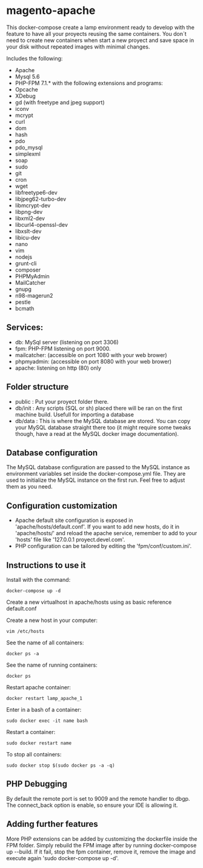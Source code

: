 magento-apache
===========

This docker-compose create a lamp environment ready to develop with the feature to have all your proyects reusing the same containers.
You don´t need to create new containers when start a new proyect and save space in your disk without repeated images with minimal changes.

Includes the following:

* Apache
* Mysql 5.6
* PHP-FPM 7.1.* with the following extensions and programs:
* Opcache
* XDebug
* gd (with freetype and jpeg support)
* iconv
* mcrypt
* curl
* dom
* hash
* pdo
* pdo_mysql
* simplexml
* soap
* sudo
* git
* cron
* wget
* libfreetype6-dev
* libjpeg62-turbo-dev
* libmcrypt-dev
* libpng-dev
* libxml2-dev
* libcurl4-openssl-dev
* libxslt-dev
* libicu-dev
* nano
* vim
* nodejs
* grunt-cli
* composer
* PHPMyAdmin
* MailCatcher
* gnupg
* n98-magerun2
* pestle
* bcmath

Services:
----
* db: MySql server (listening on port 3306)
* fpm: PHP-FPM listening on port 9000.
* mailcatcher: (accessible on port 1080 with your web brower) 
* phpmyadmin: (accessible on port 8080 with your web brower)
* apache: listening on http (80) only

Folder structure
----
* public : Put your proyect folder there.
* db/init : Any scripts (SQL or sh) placed there will be ran on the first machine build. Usefull for importing a database
* db/data : This is where the MySQL database are stored. You can copy your MySQL database straight there too (it might require some tweaks though, have a read at the MySQL docker image documentation).

Database configuration
----
The MySQL database configuration are passed to the MySQL instance as environment variables set inside the docker-compose.yml file. They are used to initialize the MySQL instance on the first run. Feel free to adjust them as you need.

Configuration customization
----
* Apache default site configuration is exposed in 'apache/hosts/default.conf'. If you want to add new hosts, do it in 'apache/hosts/' and reload the apache service, remember to add to your 'hosts' file like '127.0.0.1 proyect.devel.com'.
* PHP configuration can be tailored by editing the 'fpm/conf/custom.ini'.

Instructions to use it
----
Install with the command:
```
docker-compose up -d
```
Create a new virtualhost in apache/hosts using as basic reference default.conf

Create a new host in your computer:
```
vim /etc/hosts
```
See the name of all containers:
```
docker ps -a
```
See the name of running containers:
```
docker ps
```
Restart apache container:
```
docker restart lamp_apache_1
```
Enter in a bash of a container:
```
sudo docker exec -it name bash
```
Restart a container:
```
sudo docker restart name
```
To stop all containers:
```
sudo docker stop $(sudo docker ps -a -q)
```

PHP Debugging
----
By default the remote port is set to 9009 and the remote handler to dbgp. The connect_back option is enable, so ensure your IDE is allowing it.

Adding further features
----
More PHP extensions can be added by customizing the dockerfile inside the FPM folder. Simply rebuild the FPM image after by running docker-compose up --build.
If it fail, stop the fpm container, remove it, remove the image and execute again 'sudo docker-compose up -d'.
